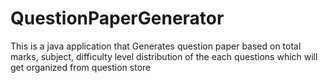 # QuestionPaperGenerator
This is a java application that Generates question paper based on total marks, subject, difficulty level distribution of the each questions which will get organized from question store 

